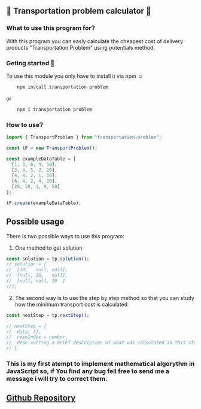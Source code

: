 ## :truck: Transportation problem calculator :truck:

### What to use this program for:grey_question:

With this program you can easly calculate the cheapest cost of delivery products "Transportation Problem" using potentials method.

### Geting started :hammer:

To use this module you only have to install it via npm :relaxed:

```javascript
    npm install transportation-problem
```

or

```javascript
    npm i transportation-problem
```

### How to use:grey_question:

```javascript
import { TransportProblem } from "transportation-problem";

const tP = new TransportProblem();

const exampleDataTable = [
  [1, 3, 6, 4, 10],
  [3, 4, 5, 2, 20],
  [4, 4, 2, 1, 10],
  [6, 4, 2, 4, 10],
  [20, 20, 1, 9, 50]
];

tP.create(exampleDataTable);
```

## Possible usage

There is two possible ways to use this program:

1. One method to get solution

```javascript
const solution = tp.solution();
// solution = [
//  [10,   null, null],
//  [null, 10,   null],
//  [null, null, 10  ]
//];
```

2. The second way is to use the step by step method so that you can study how the minimum transport cost is calculated

```javascript
const nextStep = tp.nextStep();

// nextStep = {
//  data: [],
//  caseIndex = number,
//  desc =String a brief description of what was calculated in this step
// }
```

### This is my first atempt to implement mathematical algorythm in JavaScript so, if You find any bug fell free to send me a message i will try to correct them.

## [Github Repository ](https://github.com/AdamKrowka/-transportation-problem-solver)
